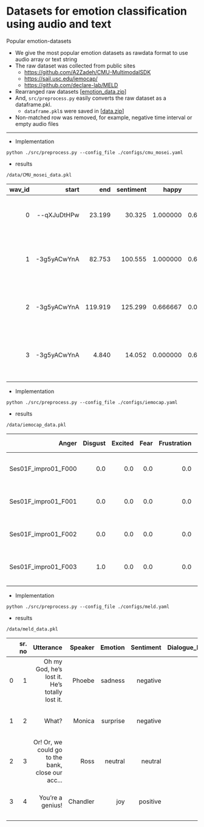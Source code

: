 # Datasets for emotion classification using audio and text
Popular emotion-datasets

- We give the most popular emotion datasets as rawdata format to use audio array or text string
- The raw dataset was collected from public sites
    - https://github.com/A2Zadeh/CMU-MultimodalSDK
    - https://sail.usc.edu/iemocap/
    - https://github.com/declare-lab/MELD
- Rearranged raw datasets [[emotion_data.zip]()] 
- And, `src/preprocess.py` easily converts the raw dataset as a dataframe.pkl.
    - `dataframe.pkl`s were saved in [[data.zip]()]
- Non-matched row was removed, for example, negative time interval or empty audio files
---

- Implementation

```shell
python ./src/preprocess.py --config_file ./configs/cmu_mosei.yaml
```

- results

```
/data/CMU_mosei_data.pkl
```


| wav_id |       start |     end | sentiment |    happy |      sad |    anger | surprise | disgust | fear |    split |  text |                                             audio |                                             audio |
|-------:|------------:|--------:|----------:|---------:|---------:|---------:|---------:|--------:|-----:|---------:|------:|--------------------------------------------------:|--------------------------------------------------:|
|      0 | --qXJuDtHPw |  23.199 |    30.325 | 1.000000 | 0.666667 | 0.000000 |      0.0 |     0.0 |  0.0 | 0.000000 | valid | I see that a writer is somebody who has an inc... | [0.025634766, 0.03857422, 0.051208496, 0.04162... |
|      1 | -3g5yACwYnA |  82.753 |   100.555 | 1.000000 | 0.666667 | 0.666667 |      0.0 |     0.0 |  0.0 | 0.666667 | train | Key is part of the people that we use to solve... | [0.00033569336, -0.0002746582, 0.0005493164, 0... |
|      2 | -3g5yACwYnA | 119.919 |   125.299 | 0.666667 | 0.000000 | 0.000000 |      0.0 |     0.0 |  0.0 | 0.000000 | train | They've been able to find solutions or at leas... | [-0.0064086914, -0.007507324, -0.0072021484, -... |
|      3 | -3g5yACwYnA |   4.840 |    14.052 | 0.000000 | 0.666667 | 0.666667 |      0.0 |     0.0 |  0.0 | 0.333333 | train | Key Polymer brings a technical aspect to our o... | [9.1552734e-05, 0.0002746582, 0.00088500977, 0... |
|        |             |         |           |          |          |          |          |         |      |          |       |                                                   |                                                   |

- Implementation

```shell
python ./src/preprocess.py --config_file ./configs/iemocap.yaml
```
- results

```
/data/iemocap_data.pkl
```

|               Anger | Disgust | Excited | Fear | Frustration | Happiness | Neutral state | Other | Sadness | Surprise | text |               audio |                                              part |                                             audio |
|--------------------:|--------:|--------:|-----:|------------:|----------:|--------------:|------:|--------:|---------:|-----:|--------------------:|--------------------------------------------------:|--------------------------------------------------:|
| Ses01F_impro01_F000 |     0.0 |     0.0 |  0.0 |         0.0 |       0.0 |           0.0 |   3.0 |     0.0 |      0.0 |  0.0 |          Excuse me. | [-0.0050354004, -0.0049743652, -0.0038146973, ... | [-0.02835083, -0.039916992, -0.04159546, -0.03... |
| Ses01F_impro01_F001 |     0.0 |     0.0 |  0.0 |         0.0 |       0.0 |           0.0 |   3.0 |     0.0 |      0.0 |  0.0 |               Yeah. | [0.0009460449, -0.0009460449, -0.0007019043, -... | [0.005004883, 0.007507324, 0.009735107, 0.0095... |
| Ses01F_impro01_F002 |     0.0 |     0.0 |  0.0 |         0.0 |       0.0 |           0.0 |   2.0 |     0.0 |      0.0 |  1.0 | Is there a problem? | [-0.00036621094, -0.00015258789, 0.0004272461,... | [3.0517578e-05, 0.000579834, 0.0013122559, 0.0... |
| Ses01F_impro01_F003 |     1.0 |     0.0 |  0.0 |         0.0 |       1.0 |           0.0 |   1.0 |     0.0 |      0.0 |  0.0 |            You did. | [-0.0048828125, -0.0046691895, -0.005279541, -... | [-0.0022583008, -0.0010375977, 0.00289917, 0.0... |
|                     |         |         |      |             |           |               |       |         |          |      |                     |                                                   |                                                   |

- Implementation


```shell
python ./src/preprocess.py --config_file ./configs/meld.yaml
```

- results

```
/data/meld_data.pkl
```

|   | sr. no |                                         Utterance |  Speaker |  Emotion | Sentiment | Dialogue_ID | Utterance_ID | Season | Episode |    StartTime |      EndTime | part |                                             audio |
|--:|-------:|--------------------------------------------------:|---------:|---------:|----------:|------------:|-------------:|-------:|--------:|-------------:|-------------:|-----:|--------------------------------------------------:|
| 0 |      1 |    Oh my God, he’s lost it. He’s totally lost it. |   Phoebe |  sadness |  negative |           0 |            0 |      4 |       7 | 00:20:57,256 | 00:21:00,049 |  dev | [-0.02835083, -0.039916992, -0.04159546, -0.03... |
| 1 |      2 |                                             What? |   Monica | surprise |  negative |           0 |            1 |      4 |       7 | 00:21:01,927 | 00:21:03,261 |  dev | [0.005004883, 0.007507324, 0.009735107, 0.0095... |
| 2 |      3 | Or! Or, we could go to the bank, close our acc... |     Ross |  neutral |   neutral |           1 |            0 |      4 |       4 | 00:12:24,660 | 00:12:30,915 |  dev | [3.0517578e-05, 0.000579834, 0.0013122559, 0.0... |
| 3 |      4 |                                  You’re a genius! | Chandler |      joy |  positive |           1 |            1 |      4 |       4 | 00:12:32,334 | 00:12:33,960 |  dev | [-0.0022583008, -0.0010375977, 0.00289917, 0.0... |
|   |        |                                                   |          |          |           |             |              |        |         |              |              |      |                                                   |
